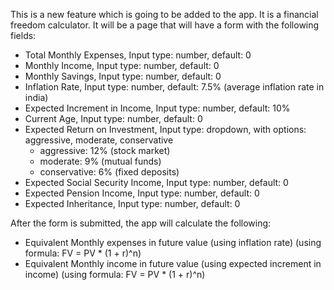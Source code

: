 This is a new feature which is going to be added to the app. It is a financial freedom calculator. It will be a page that will have a form with the following fields:

- Total Monthly Expenses, Input type: number, default: 0
- Monthly Income, Input type: number, default: 0
- Monthly Savings, Input type: number, default: 0
- Inflation Rate, Input type: number, default: 7.5% (average inflation rate in india)
- Expected Increment in Income, Input type: number, default: 10%
- Current Age, Input type: number, default: 0
- Expected Return on Investment, Input type: dropdown, with options: aggressive, moderate, conservative
  - aggressive: 12% (stock market)
  - moderate: 9% (mutual funds)
  - conservative: 6% (fixed deposits)
- Expected Social Security Income, Input type: number, default: 0
- Expected Pension Income, Input type: number, default: 0
- Expected Inheritance, Input type: number, default: 0

After the form is submitted, the app will calculate the following:

- Equivalent Monthly expenses in future value (using inflation rate) (using formula: FV = PV * (1 + r)^n)
- Equivalent Monthly income in future value (using expected increment in income) (using formula: FV = PV * (1 + r)^n)










